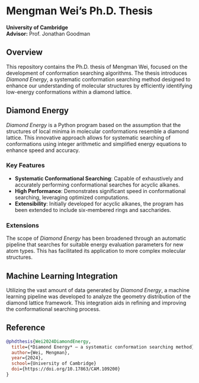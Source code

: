 # Mengman Wei’s Ph.D. Thesis
**University of Cambridge**  
**Advisor:** Prof. Jonathan Goodman

## Overview
This repository contains the Ph.D. thesis of Mengman Wei, focused on the development of conformation searching algorithms. The thesis introduces *Diamond Energy*, a systematic conformation searching method designed to enhance our understanding of molecular structures by efficiently identifying low-energy conformations within a diamond lattice.

## Diamond Energy
*Diamond Energy* is a Python program based on the assumption that the structures of local minima in molecular conformations resemble a diamond lattice. This innovative approach allows for systematic searching of conformations using integer arithmetic and simplified energy equations to enhance speed and accuracy.

### Key Features
- **Systematic Conformational Searching**: Capable of exhaustively and accurately performing conformational searches for acyclic alkanes.
- **High Performance**: Demonstrates significant speed in conformational searching, leveraging optimized computations.
- **Extensibility**: Initially developed for acyclic alkanes, the program has been extended to include six-membered rings and saccharides.

### Extensions
The scope of *Diamond Energy* has been broadened through an automatic pipeline that searches for suitable energy evaluation parameters for new atom types. This has facilitated its application to more complex molecular structures.

## Machine Learning Integration
Utilizing the vast amount of data generated by *Diamond Energy*, a machine learning pipeline was developed to analyze the geometry distribution of the diamond lattice framework. This integration aids in refining and improving the conformational searching process.

## Reference
```bibtex
@phdthesis{Wei2024DiamondEnergy,
  title={*Diamond Energy* – a systematic conformation searching method},
  author={Wei, Mengman},
  year={2024},
  school={University of Cambridge}
  doi={https://doi.org/10.17863/CAM.109200}
}
